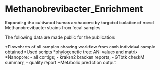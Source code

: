 # Methanobrevibacter_Enrichment
Expanding the cultivated human archaeome by targeted isolation of novel Methanobrevibacter strains from fecal samples 

The following data are made public for the publication:

*Flowcharts of all samples showing workflow from each individual sample obtained
*Used scripts
*phylogenetic tree: ANI values and matrix 
*Nanopore: - all contigs; - kraken2 bracken reports, - GTbtk checkM summary, - quality report
*Metabolic prediction output
